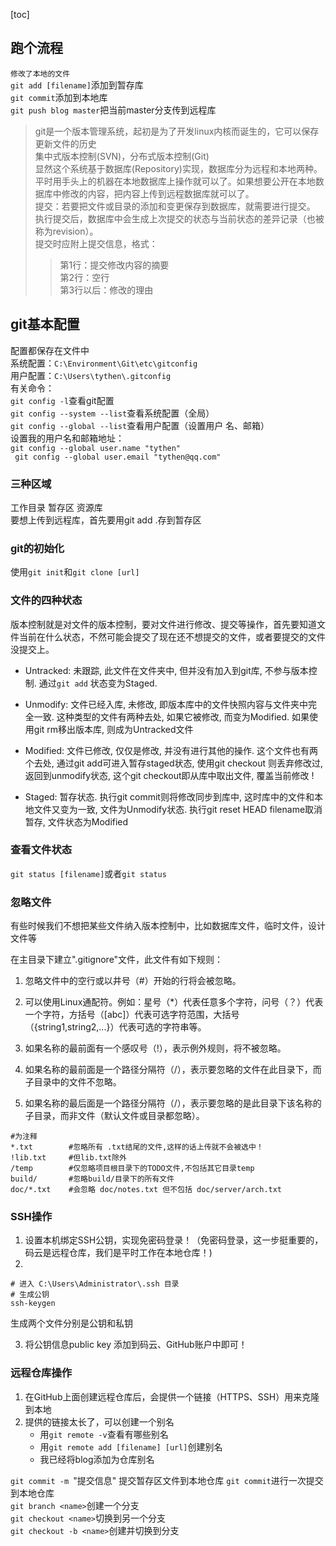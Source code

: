 [toc]
## 跑个流程
`修改了本地的文件`  
`git add [filename]`添加到暂存库  
`git commit`添加到本地库  
`git push blog master`把当前master分支传到远程库


>git是一个版本管理系统，起初是为了开发linux内核而诞生的，它可以保存更新文件的历史  
集中式版本控制(SVN)，分布式版本控制(Git)  
显然这个系统基于数据库(Repository)实现，数据库分为远程和本地两种。平时用手头上的机器在本地数据库上操作就可以了。如果想要公开在本地数据库中修改的内容，把内容上传到远程数据库就可以了。  
提交：若要把文件或目录的添加和变更保存到数据库，就需要进行提交。
执行提交后，数据库中会生成上次提交的状态与当前状态的差异记录（也被称为revision）。  
提交时应附上提交信息，格式：  
>>第1行：提交修改内容的摘要  
第2行：空行  
第3行以后：修改的理由

## git基本配置  
配置都保存在文件中  
系统配置：`C:\Environment\Git\etc\gitconfig`  
用户配置：`C:\Users\tythen\.gitconfig`  
有关命令：  
`git config -l`查看git配置  
`git config --system --list`查看系统配置（全局）  
`git config --global --list`查看用户配置（设置用户  名、邮箱）  
设置我的用户名和邮箱地址：  
`git config --global user.name "tythen"`   
` git config --global user.email "tythen@qq.com"`  

### 三种区域
工作目录
暂存区
资源库  
要想上传到远程库，首先要用git add .存到暂存区


### git的初始化  
使用`git init`和`git clone [url]`

### 文件的四种状态
版本控制就是对文件的版本控制，要对文件进行修改、提交等操作，首先要知道文件当前在什么状态，不然可能会提交了现在还不想提交的文件，或者要提交的文件没提交上。

- Untracked: 未跟踪, 此文件在文件夹中, 但并没有加入到git库, 不参与版本控制. 通过`git add` 状态变为Staged.

- Unmodify: 文件已经入库, 未修改, 即版本库中的文件快照内容与文件夹中完全一致. 这种类型的文件有两种去处, 如果它被修改, 而变为Modified. 如果使用git rm移出版本库, 则成为Untracked文件

- Modified: 文件已修改, 仅仅是修改, 并没有进行其他的操作. 这个文件也有两个去处, 通过git add可进入暂存staged状态, 使用git checkout 则丢弃修改过, 返回到unmodify状态, 这个git checkout即从库中取出文件, 覆盖当前修改 !

- Staged: 暂存状态. 执行git commit则将修改同步到库中, 这时库中的文件和本地文件又变为一致, 文件为Unmodify状态. 执行git reset HEAD filename取消暂存, 文件状态为Modified  
  

### 查看文件状态  
`git status [filename]`或者`git status`

### 忽略文件
有些时候我们不想把某些文件纳入版本控制中，比如数据库文件，临时文件，设计文件等

在主目录下建立".gitignore"文件，此文件有如下规则：

1. 忽略文件中的空行或以井号（#）开始的行将会被忽略。

2. 可以使用Linux通配符。例如：星号（*）代表任意多个字符，问号（？）代表一个字符，方括号（[abc]）代表可选字符范围，大括号（{string1,string2,...}）代表可选的字符串等。

3. 如果名称的最前面有一个感叹号（!），表示例外规则，将不被忽略。

4. 如果名称的最前面是一个路径分隔符（/），表示要忽略的文件在此目录下，而子目录中的文件不忽略。

5. 如果名称的最后面是一个路径分隔符（/），表示要忽略的是此目录下该名称的子目录，而非文件（默认文件或目录都忽略）。
```
#为注释
*.txt        #忽略所有 .txt结尾的文件,这样的话上传就不会被选中！
!lib.txt     #但lib.txt除外
/temp        #仅忽略项目根目录下的TODO文件,不包括其它目录temp
build/       #忽略build/目录下的所有文件
doc/*.txt    #会忽略 doc/notes.txt 但不包括 doc/server/arch.txt
```
### SSH操作

1. 设置本机绑定SSH公钥，实现免密码登录！（免密码登录，这一步挺重要的，码云是远程仓库，我们是平时工作在本地仓库！)
2.   
```
# 进入 C:\Users\Administrator\.ssh 目录
# 生成公钥
ssh-keygen
```
生成两个文件分别是公钥和私钥  

3. 将公钥信息public key 添加到码云、GitHub账户中即可！  

### 远程仓库操作
1. 在GitHub上面创建远程仓库后，会提供一个链接（HTTPS、SSH）用来克隆到本地
2. 提供的链接太长了，可以创建一个别名
   - 用`git remote -v`查看有哪些别名
   - 用`git remote add [filename] [url]`创建别名
   - 我已经将blog添加为仓库别名





`git commit -m `"提交信息" 提交暂存区文件到本地仓库
`git commit`进行一次提交到本地仓库   
`git branch <name>`创建一个分支  
`git checkout <name>`切换到另一个分支  
`git checkout -b <name>`创建并切换到分支  